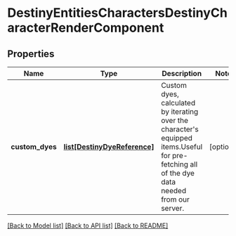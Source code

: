 # DestinyEntitiesCharactersDestinyCharacterRenderComponent

## Properties
Name | Type | Description | Notes
------------ | ------------- | ------------- | -------------
**custom_dyes** | [**list[DestinyDyeReference]**](DestinyDyeReference.md) | Custom dyes, calculated by iterating over the character&#39;s equipped items.Useful for pre-fetching all of the dye data needed from our server. | [optional] 

[[Back to Model list]](../README.md#documentation-for-models) [[Back to API list]](../README.md#documentation-for-api-endpoints) [[Back to README]](../README.md)


